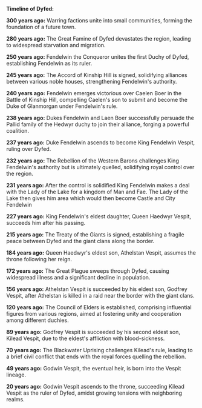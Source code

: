 **Timeline of Dyfed:**

**300 years ago:** Warring factions unite into small communities, forming the foundation of a future town.

**280 years ago:** The Great Famine of Dyfed devastates the region, leading to widespread starvation and migration.

**250 years ago:** Fendelwin the Conqueror unites the first Duchy of Dyfed, establishing Fendelwin as its ruler.

**245 years ago:** The Accord of Kinship Hill is signed, solidifying alliances between various noble houses, strengthening Fendelwin's authority.

**240 years ago:** Fendelwin emerges victorious over Caelen Boer in the Battle of Kinship Hill, compelling Caelen's son to submit and become the Duke of Glanmorgan under Fendelwin's rule.

**238 years ago:** Dukes Fendelwin and Laen Boer successfully persuade the Pallid family of the Hedwyr duchy to join their alliance, forging a powerful coalition.

**237 years ago:** Duke Fendelwin ascends to become King Fendelwin Vespit, ruling over Dyfed.

**232 years ago:** The Rebellion of the Western Barons challenges King Fendelwin's authority but is ultimately quelled, solidifying royal control over the region.

**231 years ago:** After the control is solidified King Fendelwin makes a deal with the Lady of the Lake for a kingdom of Man and Fae. The Lady of the Lake then gives him area which would then become Castle and City Fendelwin

**227 years ago:** King Fendelwin's eldest daughter, Queen Haedwyr Vespit, succeeds him after his passing.

**215 years ago:** The Treaty of the Giants is signed, establishing a fragile peace between Dyfed and the giant clans along the border.

**184 years ago:** Queen Haedwyr's eldest son, Athelstan Vespit, assumes the throne following her reign.

**172 years ago:** The Great Plague sweeps through Dyfed, causing widespread illness and a significant decline in population.

**156 years ago:** Athelstan Vespit is succeeded by his eldest son, Godfrey Vespit, after Athelstan is killed in a raid near the border with the giant clans.

**120 years ago:** The Council of Elders is established, comprising influential figures from various regions, aimed at fostering unity and cooperation among different duchies.

**89 years ago:** Godfrey Vespit is succeeded by his second eldest son, Kilead Vespit, due to the eldest's affliction with blood-sickness.

**70 years ago:** The Blackwater Uprising challenges Kilead's rule, leading to a brief civil conflict that ends with the royal forces quelling the rebellion.

**49 years ago:** Godwin Vespit, the eventual heir, is born into the Vespit lineage.

**20 years ago:** Godwin Vespit ascends to the throne, succeeding Kilead Vespit as the ruler of Dyfed, amidst growing tensions with neighboring realms.
